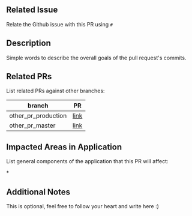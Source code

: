 ## Related Issue

Relate the Github issue with this PR using `#`

## Description

Simple words to describe the overall goals of the pull request's commits.

## Related PRs

List related PRs against other branches:

| branch              | PR       |
| ------------------- | -------- |
| other_pr_production | [link]() |
| other_pr_master     | [link]() |

## Impacted Areas in Application

List general components of the application that this PR will affect:

\*

## Additional Notes

This is optional, feel free to follow your heart and write here :)
